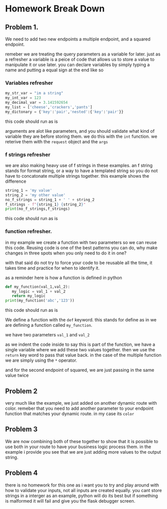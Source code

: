 # Homework Break Down


## Problem 1.
We need to add two new endpoints a multiple endpoint, and a squared endpoint. 

remeber we are treating the query parameters as a variable for later. just as a refresher a variable is a peice of code that allows us to store a value to manipulate it or use later. you can declare variables by simply typing a name and putting a equal sign at the end like so

### Variables refresher
```python
my_str_var = "im a string"
my_int_var = 123
my_decimal_var = 3.141592654
my_list = ['cheese','crackers','pants']
my_dictonary = {'key':'pair','nested':{'key':'pair'}}
 ```
 this code should run as is

 arguments are alot like parameters, and you should validate what kind of variable they are before storing them. we do this with the `int` function. we reterive them with the `request` object and the `args`
### f strings refresher
we are also making heavy use of f strings in these examples. an f string stands for format string, or a way to have a templated string so you do not have to concatonate multiple strings together. this example shows the difference
```python
string_1 = 'my value'
string_2 = 'my other value'
no_f_strings = string_1 + ' ' + string_2
f_strings - f"{string_1} {string_2}"
print(no_f_strings,f_strings)
```

this code should run as is

### function refresher.
 in my example we create a function with two parameters so we can reuse this code. Reusing code is one of the best patterns you can do, why make changes in three spots when you only need to do it in one?

 with that said do not try to force your code to be reusable all the time, it takes time and practice for when to identify it. 

 as a reminder here is how a function is defined in python

 ```python
def my_function(val_1,val_2):
    my_logic = val_1 + val_2
    return my_logic
print(my_function('abc','123'))
 ```

 this code should run as is

 We define a function with the `def` keyword. this stands for define as in we are defining a function called `my_function`.

 we have two parameters `val_1` and `val_2`

 as we indent the code inside to say this is part of the function, we have a single variable where we add these two values together. then we use the `return` key word to pass that value back. in the case of the multiple function we are simply using the `*` operator.


 and for the second endpoint of squared, we are just passing in the same value twice


 ## Problem 2
 very much like the example, we just added on another dynamic route with color. remeber that you need to add another parameter to your endpoint function that matches your dynamic route. in my case its `color`



 ## Problem 3

 We are now combining both of these together to show that it is possible to use both in your route to have your business logic process them. in the example i provide you see that we are just adding more values to the output string.


 ## Problem 4 
 there is no homework for this one as i want you to try and play around with how to validate your inputs, not all inputs are created equally. you cant store strings in a interger as an example, python will do its best but if something is malformed it will fail and give you the flask debugger screen.


 